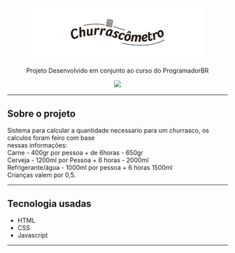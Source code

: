 <p align="center">
  <img src="https://github.com/wwilliamsantana/Churrascometro/blob/main/img/churraslogo.png"  width = "400px"/>
</p>

<p align="center">
  Projeto Desenvolvido em conjunto ao curso do ProgramadorBR
</p>

<p align="center">
 
  <img src="https://user-images.githubusercontent.com/84254929/129792204-be1dd395-a321-4880-85d7-f957d844c480.gif" />

</p>
<hr>

  ## Sobre o projeto


Sistema para calcular a quantidade necessario para um churrasco, os calculos foram feiro com base <br>
nessas informações:<br>
Carne - 400gr por pessoa + de 6horas - 650gr<br>
Cerveja - 1200ml por Pessoa + 6 horas - 2000ml<br>
Refrigerante/água - 1000ml por pessoa + 6 horas 1500ml<br>
Crianças valem por 0,5.<br>

<hr>

## Tecnologia usadas

- HTML
- CSS
- Javascript

<hr>



